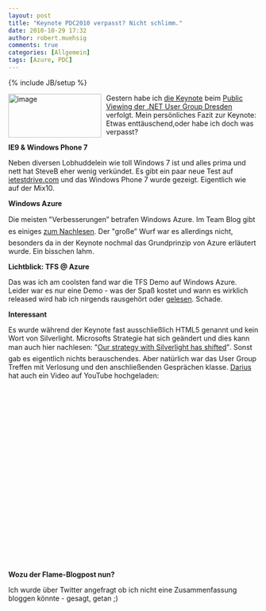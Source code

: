 ```yaml
---
layout: post
title: "Keynote PDC2010 verpasst? Nicht schlimm."
date: 2010-10-29 17:32
author: robert.muehsig
comments: true
categories: [Allgemein]
tags: [Azure, PDC]
---
```

{% include JB/setup %}
<p><a href="{{BASE_PATH}}/assets/wp-images/image1084.png"><img style="border-bottom: 0px; border-left: 0px; margin: 0px 10px 0px 0px; display: inline; border-top: 0px; border-right: 0px" title="image" border="0" alt="image" align="left" src="{{BASE_PATH}}/assets/wp-images/image_thumb266.png" width="187" height="88" /></a> </p>  <p>Gestern habe ich <a href="http://microsoftpdc.com">die Keynote</a> beim <a href="http://dd-dotnet.de/?p=88">Public Viewing der .NET User Group Dresden</a> verfolgt. Mein persönliches Fazit zur Keynote: Etwas enttäuschend,oder habe ich doch was verpasst?</p>  <p><strong>IE9 &amp; Windows Phone 7</strong></p>  <p>Neben diversen Lobhuddelein wie toll Windows 7 ist und alles prima und nett hat SteveB eher wenig verkündet. Es gibt ein paar neue Test auf <a href="http://ie.microsoft.com/testdrive/">ietestdrive.com</a> und das Windows Phone 7 wurde gezeigt. Eigentlich wie auf der Mix10. </p>  <p><strong>Windows Azure</strong></p>  <p>Die meisten "Verbesserungen” betrafen Windows Azure. Im Team Blog gibt es einiges <a href="http://blogs.msdn.com/b/windowsazure/archive/2010/10/28/you-spoke-we-listened-and-responded.aspx">zum Nachlesen</a>. Der "große” Wurf war es allerdings nicht, besonders da in der Keynote nochmal das Grundprinzip von Azure erläutert wurde. Ein bisschen lahm. </p>  <p><strong>Lichtblick: TFS @ Azure </strong></p>  <p>Das was ich am coolsten fand war die TFS Demo auf Windows Azure. Leider war es nur eine Demo - was der Spaß kostet und wann es wirklich released wird hab ich nirgends rausgehört oder <a href="http://blogs.msdn.com/b/bharry/archive/2010/10/28/tfs-on-windows-azure-at-the-pdc.aspx">gelesen</a>. Schade.</p>  <p><strong>Interessant</strong></p>  <p>Es wurde während der Keynote fast ausschließlich HTML5 genannt und kein Wort von Silverlight. Microsofts Strategie hat sich geändert und dies kann man auch hier nachlesen: "<a href="http://www.zdnet.com/blog/microsoft/microsoft-our-strategy-with-silverlight-has-shifted/7834">Our strategy with Silverlight has shifted</a>”. Sonst gab es eigentlich nichts berauschendes. Aber natürlich war das User Group Treffen mit Verlosung und den anschließenden Gesprächen klasse. <a href="http://blogs.msdn.com/b/dparys/">Darius</a> hat auch ein Video auf YouTube hochgeladen:</p>  <div style="padding-bottom: 0px; margin: 0px; padding-left: 0px; padding-right: 0px; display: inline; float: none; padding-top: 0px" id="scid:5737277B-5D6D-4f48-ABFC-DD9C333F4C5D:e06658a2-4b58-4e72-9a1c-f8b625e605b1" class="wlWriterEditableSmartContent"><div><object width="425" height="355"><param name="movie" value="http://www.youtube.com/v/Y7jj7fsElrI&amp;hl=en"></param><embed src="http://www.youtube.com/v/Y7jj7fsElrI&amp;hl=en" type="application/x-shockwave-flash" width="425" height="355"></embed></object></div></div>  <p><strong>Wozu der Flame-Blogpost nun?</strong></p>  <p>Ich wurde über Twitter angefragt ob ich nicht eine Zusammenfassung bloggen könnte - gesagt, getan ;)</p>
